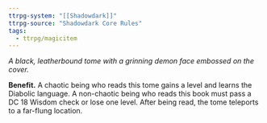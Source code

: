 ```yaml
---
ttrpg-system: "[[Shadowdark]]"
ttrpg-source: "Shadowdark Core Rules"
tags:
  - ttrpg/magicitem
---
```

*A black, leatherbound tome with a grinning demon face embossed on the cover.*

**Benefit.** A chaotic being who reads this tome gains a level and learns the Diabolic language. A non-chaotic being who reads this book must pass a DC 18 Wisdom check or lose one level. After being read, the tome teleports to a far-flung location.
